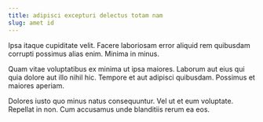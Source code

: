 ```yaml
---
title: adipisci excepturi delectus totam nam
slug: amet id
---
```


Ipsa itaque cupiditate velit. Facere laboriosam error aliquid rem quibusdam corrupti possimus alias enim. Minima in minus.

Quam vitae voluptatibus ex minima ut ipsa maiores. Laborum aut eius qui quia dolore aut illo nihil hic. Tempore et aut adipisci quibusdam. Possimus et maiores aperiam.

Dolores iusto quo minus natus consequuntur. Vel ut et eum voluptate. Repellat in non. Cum accusamus unde blanditiis rerum ea eos.
